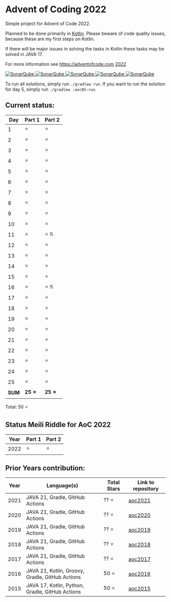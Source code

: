 # Advent of Coding 2022

Simple project for Advent of Code 2022.

Planned to be done primarily in [Kotlin](https://kotlinlang.org). Please beware of code quality issues, because these
are my first steps on Kotlin.

If there will be major issues in solving the tasks in Kotlin these tasks may be solved in JAVA 17.

For more information see https://adventofcode.com [2022](https://adventofcode.com/2022)

[![SonarQube](https://sonarcloud.io/api/project_badges/measure?project=de.havox_design.aoc2022%3Aadvent_of_code_2022&metric=alert_status "The current SonarQube analysis status")
![SonarQube](https://sonarcloud.io/api/project_badges/measure?project=de.havox_design.aoc2022%3Aadvent_of_code_2022&metric=coverage "The current coverage")
![SonarQube](https://sonarcloud.io/api/project_badges/measure?project=de.havox_design.aoc2022%3Aadvent_of_code_2022&metric=bugs "The current number of SonarQube bugs")
![SonarQube](https://sonarcloud.io/api/project_badges/measure?project=de.havox_design.aoc2022%3Aadvent_of_code_2022&metric=vulnerabilities "The current number of SonarQube vulnerabilities")
![SonarQube](https://sonarcloud.io/api/project_badges/measure?project=de.havox_design.aoc2022%3Aadvent_of_code_2022&metric=code_smells "The current number of SonarQube code smells")](https://sonarcloud.io/dashboard?id=de.havox_design.aoc2022%3Aadvent_of_code_2022)

To run all solutions, simply run `./gradlew run`. If you want to run the solution for day 5, simply run
`./gradlew :aoc05:run`.

## Current status:

| Day | Part 1   | Part 2                                                                                                                    |
|-----|----------|---------------------------------------------------------------------------------------------------------------------------|
| 1   | ⭐        | ⭐                                                                                                                         |
| 2   | ⭐        | ⭐                                                                                                                         |
| 3   | ⭐        | ⭐                                                                                                                         |
| 4   | ⭐        | ⭐                                                                                                                         |
| 5   | ⭐        | ⭐                                                                                                                         |
| 6   | ⭐        | ⭐                                                                                                                         |
| 7   | ⭐        | ⭐                                                                                                                         |
| 8   | ⭐        | ⭐                                                                                                                         |
| 9   | ⭐        | ⭐                                                                                                                         |
| 10  | ⭐        | ⭐                                                                                                                         |
| 11  | ⭐        | ⭐ <img src="https://scalacenter.github.io/scala-advent-of-code/img/scala-icon.png" width="15" height="15" alt="Scala" />  |
| 12  | ⭐        | ⭐                                                                                                                         |
| 13  | ⭐        | ⭐                                                                                                                         |
| 14  | ⭐        | ⭐                                                                                                                         |
| 15  | ⭐        | ⭐                                                                                                                         |
| 16  | ⭐        | ⭐ <img src="https://scalacenter.github.io/scala-advent-of-code/img/scala-icon.png" width="15" height="15" alt="Scala" />  |
| 17  | ⭐        | ⭐                                                                                                                         |
| 18  | ⭐        | ⭐                                                                                                                         |
| 19  | ⭐        | ⭐                                                                                                                         |
| 20  | ⭐        | ⭐                                                                                                                         |
| 21  | ⭐        | ⭐                                                                                                                         |
| 22  | ⭐        | ⭐                                                                                                                         |
| 23  | ⭐        | ⭐                                                                                                                         |
| 24  | ⭐        | ⭐                                                                                                                         |
| 25  | ⭐        | ⭐                                                                                                                         |
| **SUM** | **25 ⭐** | **25 ⭐**                                                                                                                  |

Total: 50 ⭐

## Status Meili Riddle for AoC 2022
| Year | Part 1 | Part 2 |
| ---- |--------|--------|
| 2022 | ⭐     |⭐      |

## Prior Years contribution:
| Year | Language(s)                                      | Total Stars  | Link to repository                                   |
|------|--------------------------------------------------|--------------|------------------------------------------------------|
| 2021 | JAVA 21, Gradle, GitHub Actions                 | ?? ⭐                      | [aoc2021](https://github.com/Gentleman1983/aoc2021)  |
| 2020 | JAVA 21, Gradle, GitHub Actions                 | ?? ⭐                      | [aoc2020](https://github.com/Gentleman1983/aoc2020)  |
| 2019 | JAVA 21, Gradle, GitHub Actions                 | ?? ⭐                      | [aoc2019](https://github.com/Gentleman1983/aoc2019)  |
| 2018 | JAVA 21, Gradle, GitHub Actions                 | ?? ⭐                      | [aoc2018](https://github.com/Gentleman1983/aoc2018)  |
| 2017 | JAVA 21, Gradle, GitHub Actions                 | ?? ⭐                      | [aoc2017](https://github.com/Gentleman1983/aoc2017)  |
| 2016 | JAVA 21, Kotlin, Groovy, Gradle, GitHub Actions | 50 ⭐                      | [aoc2016](https://github.com/Gentleman1983/aoc2016)  |
| 2015 | JAVA 17, Kotlin, Python, Gradle, GitHub Actions | 50 ⭐                      | [aoc2015](https://github.com/Gentleman1983/aoc2015)  |
